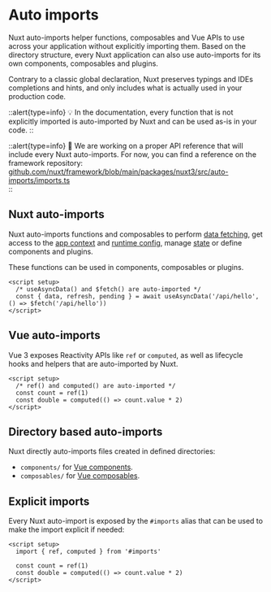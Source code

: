 # Auto imports

Nuxt auto-imports helper functions, composables and Vue APIs to use across your application without explicitly importing them. Based on the directory structure, every Nuxt application can also use auto-imports for its own components, composables and plugins.

Contrary to a classic global declaration, Nuxt preserves typings and IDEs completions and hints, and only includes what is actually used in your production code.

::alert{type=info}
💡 In the documentation, every function that is not explicitly imported is auto-imported by Nuxt and can be used as-is in your code.
::

::alert{type=info}
🚧  We are working on a proper API reference that will include every Nuxt auto-imports. For now, you can find a reference on the framework repository: [github.com/nuxt/framework/blob/main/packages/nuxt3/src/auto-imports/imports.ts](https://github.com/nuxt/framework/blob/main/packages/nuxt3/src/auto-imports/imports.ts)  
::

## Nuxt auto-imports

Nuxt auto-imports functions and composables to perform [data fetching](/docs/usage/data-fetching), get access to the [app context](/docs/usage/nuxt-app) and [runtime config](/docs/usage/runtime-config), manage [state](/docs/usage/state) or define components and plugins.

These functions can be used in components, composables or plugins.

```vue
<script setup>
  /* useAsyncData() and $fetch() are auto-imported */
  const { data, refresh, pending } = await useAsyncData('/api/hello', () => $fetch('/api/hello'))
</script>
```

## Vue auto-imports

Vue 3 exposes Reactivity APIs like `ref` or `computed`, as well as lifecycle hooks and helpers that are auto-imported by Nuxt.

```vue
<script setup>
  /* ref() and computed() are auto-imported */
  const count = ref(1)
  const double = computed(() => count.value * 2)
</script>
```

## Directory based auto-imports

Nuxt directly auto-imports files created in defined directories:

- `components/` for [Vue components](/docs/directory-structure/components).
- `composables/` for [Vue composables](/docs/directory-structure/composables).

## Explicit imports

Every Nuxt auto-import is exposed by the `#imports` alias that can be used to make the import explicit if needed:

```vue
<script setup>
  import { ref, computed } from '#imports'

  const count = ref(1)
  const double = computed(() => count.value * 2)
</script>
```
